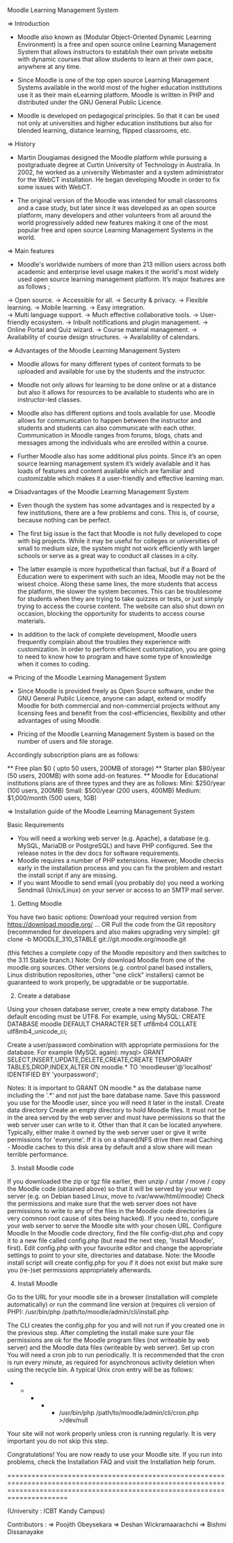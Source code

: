 Moodle Learning Management System

=> Introduction

* Moodle also known as (Modular Object-Oriented Dynamic Learning Environment) is a free and open source online Learning Management System that allows instructors to establish their own private website with dynamic courses that allow students to learn at their own pace, anywhere at any time.
 
* Since Moodle is one of the top open source Learning Management Systems available in the world most of the higher education institutions use it as their main eLearning platform. Moodle is written in PHP and distributed under the GNU General Public Licence.
 
* Moodle is developed on pedagogical principles. So that it can be used not only at universities and higher education institutions but also for blended learning, distance learning, flipped classrooms, etc.




=> History

* Martin Dougiamas designed the Moodle platform while pursuing a postgraduate degree at Curtin University of Technology in Australia. In 2002, he worked as a university Webmaster and a system administrator for the WebCT installation. He began developing Moodle in order to fix some issues with WebCT. 

* The original version of the Moodle was intended for small classrooms and a case study, but later since it was developed as an open source platform, many developers and other volunteers from all around the world progressively added new features making it one of the most popular free and open source Learning Management Systems in the world.




=> Main features 

* Moodle's worldwide numbers of more than 213 million users across both academic and enterprise level usage makes it the world's most widely used open source learning management platform. It’s major features are as follows ;

-> Open source.
-> Accessible for all.
-> Security & privacy.
-> Flexible learning.
-> Mobile learning.
-> Easy integration.    
-> Multi language support.
-> Much effective collaborative tools.
-> User-friendly ecosystem.
-> Inbuilt notifications and plugin management.
-> Online Portal and Quiz wizard.
-> Course material management.
-> Availability of course design structures.
-> Availability of calendars.




=> Advantages of the Moodle Learning Management System

* Moodle allows for many different types of content formats to be uploaded and available for use by the students and the instructor. 

* Moodle not only allows for learning to be done online or at a distance but also it allows for resources to be available to students who are in instructor-led classes.
 
* Moodle also has different options and tools available for use. Moodle allows for communication to happen between the instructor and students and students can also communicate with each other. Communication in Moodle ranges from forums, blogs, chats and messages among the individuals who are enrolled within a course.

* Further Moodle also has some additional plus points. Since it’s an open source learning management system it’s widely available and it has loads of features and content available which are familiar and customizable which makes it a user-friendly and effective learning man.




=> Disadvantages of the Moodle Learning Management System

* Even though the system has some advantages and is respected by a few institutions, there are a few problems and cons. This is, of course, because nothing can be perfect.

* The first big issue is the fact that Moodle is not fully developed to cope with big projects. While it may be useful for colleges or universities of small to medium size, the system might not work efficiently with larger schools or serve as a great way to conduct all classes in a city.

* The latter example is more hypothetical than factual, but if a Board of Education were to experiment with such an idea, Moodle may not be the wisest choice. Along these same lines, the more students that access the platform, the slower the system becomes. This can be troublesome for students when they are trying to take quizzes or tests, or just simply trying to access the course content. The website can also shut down on occasion, blocking the opportunity for students to access course materials.

* In addition to the lack of complete development, Moodle users frequently complain about the troubles they experience with customization. In order to perform efficient customization, you are going to need to know how to program and have some type of knowledge when it comes to coding.




=> Pricing of the Moodle Learning Management System

* Since Moodle is provided freely as Open Source software, under the GNU General Public Licence, anyone can adapt, extend or modify Moodle for both commercial and non-commercial projects without any licensing fees and benefit from the cost-efficiencies, flexibility and other advantages of using Moodle.

* Pricing of the Moodle Learning Management System is based on the number of users and file storage.

Accordingly subscription plans are as follows:

** Free plan $0 ( upto 50 users, 200MB of storage)
** Starter plan $80/year (50 users, 200MB) with some add-on features.
** Moodle for Educational institutions plans are of three types and they are as follows:
                                                                                         Mini: $250/year (100 users, 200MB)
                                                                                         Small: $500/year (200 users, 400MB) 
                                                                                         Medium: $1,000/month (500 users, 1GB)




=> Installation guide of the Moodle Learning Management System

Basic Requirements

* You will need a working web server (e.g. Apache), a database (e.g. MySQL, MariaDB or PostgreSQL) and have PHP configured. See the release notes in the dev docs for software requirements.
* Moodle requires a number of PHP extensions. However, Moodle checks early in the installation process and you can fix the problem and restart the install script if any are missing.
* If you want Moodle to send email (you probably do) you need a working Sendmail (Unix/Linux) on your server or access to an SMTP mail server.



1) Getting Moodle

You have two basic options:
Download your required version from https://download.moodle.org/ ... OR
Pull the code from the Git repository (recommended for developers and also makes upgrading very simple):
git clone -b MOODLE_310_STABLE git://git.moodle.org/moodle.git 

(this fetches a complete copy of the Moodle repository and then switches to the 3.11 Stable branch.)
Note: Only download Moodle from one of the moodle.org sources. Other versions (e.g. control panel based installers, Linux distribution repositories, other "one click" installers) cannot be guaranteed to work properly, be upgradable or be supportable.



2) Create a database

Using your chosen database server, create a new empty database. The default encoding must be UTF8. 
For example, using MySQL:
CREATE DATABASE moodle DEFAULT CHARACTER SET utf8mb4 COLLATE utf8mb4_unicode_ci;

Create a user/password combination with appropriate permissions for the database. 
For example (MySQL again):
mysql> GRANT SELECT,INSERT,UPDATE,DELETE,CREATE,CREATE TEMPORARY TABLES,DROP,INDEX,ALTER ON moodle.* TO 'moodleuser'@'localhost' IDENTIFIED BY 'yourpassword';

Notes: It is important to GRANT ON moodle.* as the database name including the '.*' and not just the bare database name. Save this password you use for the Moodle user, since you will need it later in the install.
Create data directory
Create an empty directory to hold Moodle files. It must not be in the area served by the web server and must have permissions so that the web server user can write to it. Other than that it can be located anywhere. Typically, either make it owned by the web server user or give it write permissions for 'everyone'. If it is on a shared/NFS drive then read Caching - Moodle caches to this disk area by default and a slow share will mean terrible performance.



3) Install Moodle code

If you downloaded the zip or tgz file earlier, then unzip / untar / move / copy the Moodle code (obtained above) so that it will be served by your web server (e.g. on Debian based Linux, move to /var/www/html/moodle)
Check the permissions and make sure that the web server does not have permissions to write to any of the files in the Moodle code directories (a very common root cause of sites being hacked).
If you need to, configure your web server to serve the Moodle site with your chosen URL.
Configure Moodle
In the Moodle code directory, find the file config-dist.php and copy it to a new file called config.php (but read the next step, 'Install Moodle', first).
Edit config.php with your favourite editor and change the appropriate settings to point to your site, directories and database. 
Note: the Moodle install script will create config.php for you if it does not exist but make sure you (re-)set permissions appropriately afterwards.



4) Install Moodle

Go to the URL for your moodle site in a browser (installation will complete automatically) or run the command line version at (requires cli version of PHP):
/usr/bin/php /path/to/moodle/admin/cli/install.php
 
The CLI creates the config.php for you and will not run if you created one in the previous step.
After completing the install make sure your file permissions are ok for the Moodle program files (not writeable by web server) and the Moodle data files (writeable by web server).
Set up cron
You will need a cron job to run periodically. It is recommended that the cron is run every minute, as required for asynchronous activity deletion when using the recycle bin. A typical Unix cron entry will be as follows:
* * * * *    /usr/bin/php /path/to/moodle/admin/cli/cron.php >/dev/null

Your site will not work properly unless cron is running regularly. It is very important you do not skip this step.
 


Congratulations!
You are now ready to use your Moodle site. 
If you run into problems, check the Installation FAQ and visit the Installation help forum.


=================================================================================================================================================================================

(University : ICBT Kandy Campus)

Contributors : => Poojith Obeysekara
               => Deshan Wickramaarachchi
               => Bishmi Dissanayake


